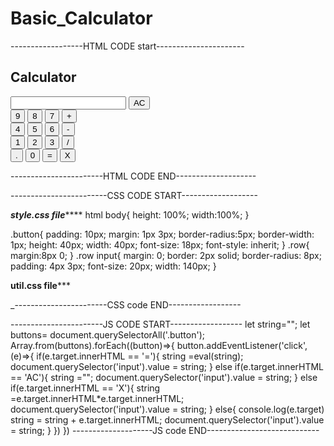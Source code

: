 # Basic_Calculator
------------------HTML CODE start----------------------
<!DOCTYPE html>
<html lang="en">
<head>
    <meta charset="UTF-8">
    <meta name="viewport" content="width=device-width, initial-scale=1.0">
    <link rel="stylesheet" href="utils.css">
    <link rel="stylesheet" href="style.css">
    <title>Basic calculator</title>
</head>
<body>
    <h2 class="text-container">Calculator</h2>
    <div class="container text-container " >
        <div class="row">
            <input class="input" type="text"/>
            <button class="button">AC</button>
        </div>
        <div class="row" >
            <button class="button">9</button>
            <button class="button">8</button>
            <button class="button">7</button>
            <button class="button">+</button>
        </div>
        <div class="row" >
            <button class="button">4</button>
            <button class="button">5</button>
            <button class="button">6</button>
            <button class="button">-</button>
        </div>
        <div class="row">
            <button class="button">1</button>
            <button class="button">2</button>
            <button class="button">3</button>
            <button class="button">/</button>
        </div>
        <div class="row">
            <button class="button">.</button>
            <button class="button">0</button>
            <button class="button">=</button>
            <button class="button">X</button>
        </div>
    </div>
    <script src="script.js"></script>
</body>
</html>

-----------------------HTML CODE END--------------------

------------------------CSS CODE START-------------------

***********style.css file***************
html body{
    height: 100%;
    width:100%;
}

.button{
    padding: 10px;
    margin: 1px 3px;
    border-radius:5px;
    border-width: 1px;
    height: 40px;
    width: 40px;
    font-size: 18px;
    font-style: inherit;
}
.row{
    margin:8px 0;
}
.row input{
    margin: 0;
    border: 2px solid;
    border-radius: 8px;
    padding: 4px 3px;
    font-size: 20px;
    width: 140px;
}

********util.css file***********


_-----------------------CSS code END------------------


-----------------------JS CODE START------------------
let string="";
let buttons= document.querySelectorAll('.button');
Array.from(buttons).forEach((button)=>{
    button.addEventListener('click',(e)=>{
        if(e.target.innerHTML == '='){
            string =eval(string);
            document.querySelector('input').value = string;
        }
        else if(e.target.innerHTML == 'AC'){
            string ="";
            document.querySelector('input').value = string;
        }
        else if(e.target.innerHTML == 'X'){
            string =e.target.innerHTML*e.target.innerHTML;
            document.querySelector('input').value = string;
        }
        else{
        console.log(e.target)
        string = string + e.target.innerHTML;
        document.querySelector('input').value = string;
        }
    })
})
--------------------JS code END----------------------------
